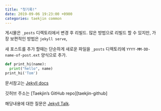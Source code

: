 ```yaml
---
title: "첫기록!"
date: 2019-09-06 19:23:00 +0900
categories: taekjin common
---
```

게시물은 `_posts` 디렉토리에서 변경 후 리빌드. 많은 방법으로 리빌드 할 수 있지만, 가장 보편적인 방법은 `jekyll serve`, 

새 포스트를 추가 할때는 단순하게 새로운 파일을 `_posts` 디렉토리에 `YYYY-MM-DD-name-of-post.ext` 양식으로 추가. 

```python
def print_hi(name):
  print("hello", name)
print_hi('Tom')
```

문서참고는 [Jekyll docs][jekyll-docs]

깃허브 주소는 [Taekjin’s GitHub repo][taekjin-github]

해당내용에 대한 질문은 [Jekyll Talk][jekyll-talk].

[jekyll-docs]: https://jekyllrb.com/docs/home
[taekjin-gh]:   https://github.com/taekjin
[jekyll-talk]: https://talk.jekyllrb.com/
